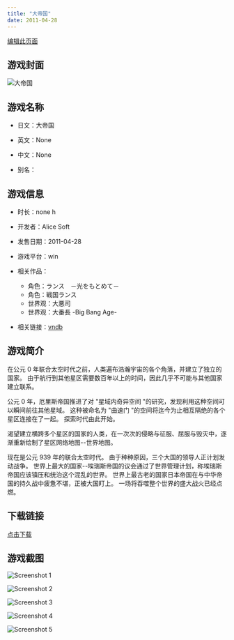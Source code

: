```yaml
---
title: "大帝国"
date: 2011-04-28
---
```

[编辑此页面](https://github.com/ACG-3/ADV3-source/blob/main/source/_posts/games/%E5%A4%A7%E5%B8%9D%E5%9B%BD.md)

## 游戏封面

![大帝国](https%3A//pan.timero.xyz/onedrive/img_lib_001/%E5%A4%A7%E5%B8%9D%E5%9B%BD_cover.avif)


## 游戏名称

- 日文：大帝国
- 英文：None
- 中文：None

- 别名：


## 游戏信息

- 时长：none h
- 开发者：Alice Soft
- 发售日期：2011-04-28
- 游戏平台：win
- 相关作品：
   - 角色：ランス　－光をもとめて－
   - 角色：戦国ランス
   - 世界观：大悪司
   - 世界观：大番長 -Big Bang Age-

- 相关链接：[vndb](https://vndb.org/v3066)


## 游戏简介

在公元 0 年联合太空时代之前，人类遍布浩瀚宇宙的各个角落，并建立了独立的国家。
由于航行到其他星区需要数百年以上的时间，因此几乎不可能与其他国家建立联系。

公元 0 年，厄里斯帝国推进了对 "星域内奇异空间 "的研究，发现利用这种空间可以瞬间前往其他星域。
这种被命名为 "曲速门 "的空间将迄今为止相互隔绝的各个星区连接在了一起。
探索时代由此开始。

渴望建立横跨多个星区的国家的人类，在一次次的侵略与征服、屈服与毁灭中，逐渐重新绘制了星区网络地图--世界地图。

现在是公元 939 年的联合太空时代。
由于种种原因，三个大国的领导人正计划发动战争。
世界上最大的国家--埃瑞斯帝国的议会通过了世界管理计划，称埃瑞斯帝国应该镇压和统治这个混乱的世界。
世界上最古老的国家日本帝国在与中华帝国的持久战中疲惫不堪，正被大国盯上。
一场将吞噬整个世界的盛大战火已经点燃。




## 下载链接

[点击下载](https://pan.timero.xyz/onedrive/adv_lib_001/%E5%A4%A7%E5%B8%9D%E5%9B%BD)


## 游戏截图


![Screenshot 1](https%3A//pan.timero.xyz/onedrive/img_lib_001/%E5%A4%A7%E5%B8%9D%E5%9B%BD_Screenshot_1.avif)

![Screenshot 2](https%3A//pan.timero.xyz/onedrive/img_lib_001/%E5%A4%A7%E5%B8%9D%E5%9B%BD_Screenshot_2.avif)

![Screenshot 3](https%3A//pan.timero.xyz/onedrive/img_lib_001/%E5%A4%A7%E5%B8%9D%E5%9B%BD_Screenshot_3.avif)

![Screenshot 4](https%3A//pan.timero.xyz/onedrive/img_lib_001/%E5%A4%A7%E5%B8%9D%E5%9B%BD_Screenshot_4.avif)

![Screenshot 5](https%3A//pan.timero.xyz/onedrive/img_lib_001/%E5%A4%A7%E5%B8%9D%E5%9B%BD_Screenshot_5.avif)

